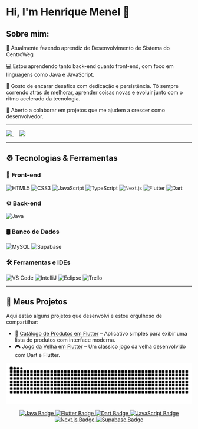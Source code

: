 # Hi, I'm Henrique Menel 👋

## Sobre mim: 

💼 Atualmente fazendo aprendiz de Desenvolvimento de Sistema do CentroWeg

💻 Estou aprendendo tanto back-end quanto front-end, com foco em linguagens como Java e JavaScript.
 
🚀 Gosto de encarar desafios com dedicação e persistência. Tô sempre correndo atrás de melhorar, aprender coisas novas e evoluir junto com o ritmo acelerado da tecnologia.

🎯 Aberto a colaborar em projetos que me ajudem a crescer como desenvolvedor.

---

<div align="start">
  <a href="https://github.com/HenriqueECM">
    <img height="180em" src="https://github-readme-stats.vercel.app/api?username=HenriqueECM&show_icons=true&theme=dark&include_all_commits=true&count_private=true"/>
  </a>
  &nbsp;&nbsp;&nbsp;
  <a href="https://github.com/HenriqueECM">
    <img height="180em" src="https://github-readme-stats.vercel.app/api/top-langs/?username=HenriqueECM&layout=compact&langs_count=6&theme=dark" />
  </a>
</div>

---

## ⚙️ Tecnologias & Ferramentas

### 🧩 Front-end

<p align="left">
  <img src="https://cdn.jsdelivr.net/gh/devicons/devicon/icons/html5/html5-original.svg" alt="HTML5" width="40" height="40"/>
  <img src="https://cdn.jsdelivr.net/gh/devicons/devicon/icons/css3/css3-original.svg" alt="CSS3" width="40" height="40"/>
  <img src="https://cdn.jsdelivr.net/gh/devicons/devicon/icons/javascript/javascript-original.svg" alt="JavaScript" width="40" height="40"/>
  <img src="https://cdn.jsdelivr.net/gh/devicons/devicon/icons/typescript/typescript-original.svg" alt="TypeScript" width="40" height="40"/>
  <img src="https://cdn.jsdelivr.net/gh/devicons/devicon/icons/nextjs/nextjs-original.svg" alt="Next.js" width="40" height="40"/>
  <img src="https://cdn.jsdelivr.net/gh/devicons/devicon/icons/flutter/flutter-original.svg" alt="Flutter" width="40" height="40"/>
  <img src="https://cdn.jsdelivr.net/gh/devicons/devicon/icons/dart/dart-original.svg" alt="Dart" width="40" height="40"/>
</p>

### ⚙️ Back-end

<p align="left">
  <img src="https://cdn.jsdelivr.net/gh/devicons/devicon/icons/java/java-original.svg" alt="Java" width="40" height="40"/>
</p>

### 🛢️ Banco de Dados

<p align="left">
  <img src="https://cdn.jsdelivr.net/gh/devicons/devicon/icons/mysql/mysql-original.svg" alt="MySQL" width="40" height="40"/>
  <img src="https://avatars.githubusercontent.com/u/54469796?s=200&v=4" alt="Supabase" width="40" height="40"/>
</p>

### 🛠️ Ferramentas e IDEs

<p align="left">
  <img src="https://cdn.jsdelivr.net/gh/devicons/devicon/icons/vscode/vscode-original.svg" alt="VS Code" width="40" height="40"/>
  <img src="https://cdn.jsdelivr.net/gh/devicons/devicon/icons/intellij/intellij-original.svg" alt="IntelliJ" width="40" height="40"/>
  <img src="https://cdn.jsdelivr.net/gh/devicons/devicon/icons/eclipse/eclipse-original.svg" alt="Eclipse" width="40" height="40"/>
  <img src="https://cdn.worldvectorlogo.com/logos/trello.svg" alt="Trello" width="40" height="40"/>
</p>

---

## 🌟 Meus Projetos

Aqui estão alguns projetos que desenvolvi e estou orgulhoso de compartilhar:

- 📱 [Catálogo de Produtos em Flutter](https://github.com/HenriqueECM/CatalogoProduto_flutter.git) – Aplicativo simples para exibir uma lista de produtos com interface moderna.
- 🎮 [Jogo da Velha em Flutter](https://github.com/HenriqueECM/jogoDaVelha_flutter.git) – Um clássico jogo da velha desenvolvido com Dart e Flutter.

<picture>
  <source media="(prefers-color-scheme: dark)" srcset="https://raw.githubusercontent.com/HenriqueECM/HenriqueECM/output/github-snake.svg" />
  <img alt="github-snake" src="https://raw.githubusercontent.com/HenriqueECM/HenriqueECM/output/github-snake.svg" />
</picture>

<p align="center">
  <a href="https://www.java.com/" target="_blank">
    <img src="https://img.shields.io/badge/Java-ED8B00?style=for-the-badge&logo=java&logoColor=white" alt="Java Badge"/>
  </a>
  <a href="https://flutter.dev/" target="_blank">
    <img src="https://img.shields.io/badge/Flutter-02569B?style=for-the-badge&logo=flutter&logoColor=white" alt="Flutter Badge"/>
  </a>
  <a href="https://dart.dev/" target="_blank">
    <img src="https://img.shields.io/badge/Dart-0175C2?style=for-the-badge&logo=dart&logoColor=white" alt="Dart Badge"/>
  </a>
  <a href="https://www.javascript.com/" target="_blank">
    <img src="https://img.shields.io/badge/JavaScript-F7DF1E?style=for-the-badge&logo=javascript&logoColor=black" alt="JavaScript Badge"/>
  </a>
  <a href="https://nextjs.org/" target="_blank">
    <img src="https://img.shields.io/badge/Next.js-000000?style=for-the-badge&logo=next.js&logoColor=white" alt="Next.js Badge"/>
  </a>
  <a href="https://supabase.com/" target="_blank">
    <img src="https://img.shields.io/badge/Supabase-3FCF8E?style=for-the-badge&logo=supabase&logoColor=white" alt="Supabase Badge"/>
  </a>
</p>

